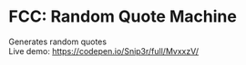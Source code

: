 # FCC: Random Quote Machine
Generates random quotes  
Live demo: https://codepen.io/Snip3r/full/MvxxzV/

